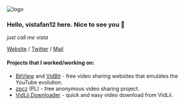 ![logo](https://vistafan12.eu.org/assets/logo.png)
### Hello, vistafan12 here. Nice to see you 👋
*just call me vista*

[Website](https://vistafan12.eu.org) / [Twitter](https://twitter.co/vistafan12) / [Mail](mailto:kontakt@vistafan12.eu.org)

#### Projects that I worked/working on:
* [BitView](https://bitview.net) and [VidBit](https://vidbit.co) - free video sharing websites that emulates the YouTube evolution.
* [zpcz](https://zpcz.ct8.pl/) (PL) - free anonymous video sharing project.
* [VidLii Downloader](https://vistafan12.eu.org/vd) - quick and easy video download from VidLii.



<!--
**vistafan12/vistafan12** is a ✨ _special_ ✨ repository because its `README.md` (this file) appears on your GitHub profile.

Here are some ideas to get you started:

- 🔭 I’m currently working on ...
- 🌱 I’m currently learning ...
- 👯 I’m looking to collaborate on ...
- 🤔 I’m looking for help with ...
- 💬 Ask me about ...
- 📫 How to reach me: ...
- 😄 Pronouns: ...
- ⚡ Fun fact: ...
-->
